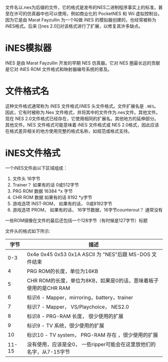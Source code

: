 文件名以.nes为后缀的文件，它的格式是发布的NES二进制程序事实上的标准，甚至在许可的仿真器中也可以使用，例如商业化的 PocketNES 和 Wii 虚拟控制台。因为它是由 Marat Fayzullin 为一个叫做 iNES 的模拟器创建的，也经常被称为iNES格式。后来 [[nes 2.0]]对该格式进行了扩展，以修复其许多缺点。

# iNES模拟器
INES 是由 Marat Fayzullin 开发的早期 NES 仿真器。它对 NES 圈最长远的贡献是它对 iNES ROM 文件格式和映射器编号系统的普及。

# 文件格式名
这种文件格式通常称为 iNES 文件格式/iNES 头文件格式。文件扩展名是 `.NES`。因此，它有时被称为.Nes 文件格式，并将其中的文件作为.nes文件。其他文件。现在 NES 2.0文件格式已经存在，它使用相同的扩展名。其他地方的延伸部分。其他文件。NES 文件格式可能意味着 iNES 文件格式或 NES 2.0格式，因此应该在格式差异相关的地方使用完整的格式名称，如规范或格式支持。

# iNES文件格式
一个iNES文件由以下区域组成：
1. 文件头 16字节
2. Trainer？ 如果有的话 0或512字节
3. PRG ROM 数据 16384 \*x  字节
4. CHR ROM 数据 如果有的话 8192 \*y字节
5. 游戏选项 INST-ROM， 如果有的话， 0或8192字节
6. 游戏选项 PROM， 如果有的话， 16字节数据，16字节counterout？ 通常没有

一些ROM镜像在文件的最后还包括一个128字节（有时候是127字节）标题

文件头的格式如下所示:

| 字节  | 描述                                                             |
| ----- | ---------------------------------------------------------------- |
| 0-3   | 0x4e 0x45 0x53 0x1A ASCII 为 "NES"后跟 MS-DOS 文件结束           |
| 4     | PRG ROM的长度，单位为16KB                                        |
| 5     | CHR ROM的长度，单位为8KB，如果是0的话，意味着板子使用的是CHR RAM |
| 6     | 标识6 - Mapper，mirroring，battery，trainer                      |
| 7     | 标识7 - Mapper， VS/Playchoice， NES2.0                          |
| 8     | 标识8 - PRG-RAM 长度， 很少使用的扩展                            |
| 9     | 标识9 - TV 系统，很少使用的扩展                                  |
| 10    | 标识10 - TV system， PRG-RAM 存在 ，很少使用的扩展               |
| 11-15 | 没有使用，应该是全0， 一些ripper可能会在这里放他们的名字，从7-15字节                                                                |


